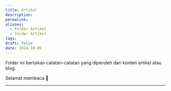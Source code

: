 ```yaml
---
title: Artikel
description: 
permalink: 
aliases:
  - Folder Artikel
  - folder Artikel
tags: 
draft: false
date: 2024-10-06
---
```

Folder ini berisikan catatan-catatan yang diperoleh dari konten artikel atau blog.

Selamat membaca 📖 

---